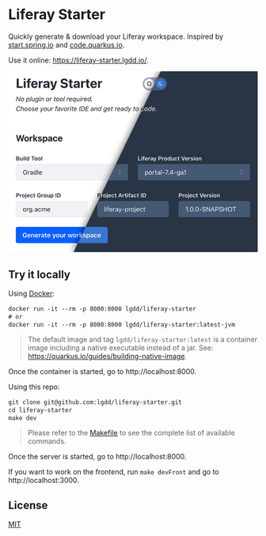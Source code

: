 # Liferay Starter

Quickly generate & download your Liferay workspace. Inspired by [start.spring.io](https://start.spring.io/) and [code.quarkus.io](https://code.quarkus.io/).

Use it online: https://liferay-starter.lgdd.io/.

![preview](https://github.com/lgdd/doc-assets/blob/main/liferay-starter/preview.jpg?raw=true)

## Try it locally

Using [Docker](https://hub.docker.com/repository/docker/lgdd/liferay-starter):
```shell
docker run -it --rm -p 8000:8000 lgdd/liferay-starter
# or
docker run -it --rm -p 8000:8000 lgdd/liferay-starter:latest-jvm
```
> The default image and tag `lgdd/liferay-starter:latest` is a container image including a native executable instead of a jar. See: https://quarkus.io/guides/building-native-image.

Once the container is started, go to http://localhost:8000.

Using this repo:
```
git clone git@github.com:lgdd/liferay-starter.git
cd liferay-starter
make dev
```
> Please refer to the [Makefile](Makefile) to see the complete list of available commands.

Once the server is started, go to http://localhost:8000.

If you want to work on the frontend, run `make devFront` and go to http://localhost:3000.

## License
[MIT](LICENSE)
